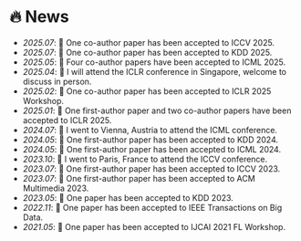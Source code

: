 # 🔥 News
- *2025.07*: 🎉 One co-author paper has been accepted to ICCV 2025.
- *2025.07*: 🎉 One co-author paper has been accepted to KDD 2025.
- *2025.05*: 🎉 Four co-author papers have been accepted to ICML 2025.
- *2025.04*: 🥳 I will attend the ICLR conference in Singapore, welcome to discuss in person.
- *2025.02*: 🎉 One co-author paper has been accepted to ICLR 2025 Workshop.
- *2025.01*: 🎉 One first-author paper and two co-author papers have been accepted to ICLR 2025.
- *2024.07*: 🥳 I went to Vienna, Austria to attend the ICML conference.
- *2024.05*: 🎉 One first-author paper has been accepted to KDD 2024.
- *2024.05*: 🎉 One first-author paper has been accepted to ICML 2024.
- *2023.10*: 🥳 I went to Paris, France to attend the ICCV conference.
- *2023.07*: 🎉 One first-author paper has been accepted to ICCV 2023.
- *2023.07*: 🎉 One first-author paper has been accepted to ACM Multimedia 2023.
- *2023.05*: 🎉 One paper has been accepted to KDD 2023.
- *2022.11*: 🎉 One paper has been accepted to IEEE Transactions on Big Data.
- *2021.05*: 🎉 One paper has been accepted to IJCAI 2021 FL Workshop.
